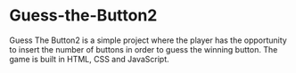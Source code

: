 # Guess-the-Button2
Guess The Button2 is a simple project where the player has the opportunity to insert the number of buttons in order to guess the winning button. The game is built in HTML, CSS and JavaScript.
